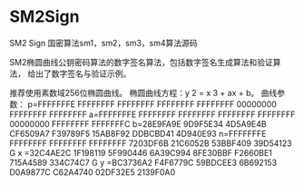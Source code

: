 # SM2Sign
SM2 Sign
国密算法sm1，sm2，sm3，sm4算法源码

SM2椭圆曲线公钥密码算法的数字签名算法，包括数字签名生成算法和验证算法，
给出了数字签名与验证示例。


推荐使用素数域256位椭圆曲线。
椭圆曲线方程：y 2 = x 3 + ax + b。
曲线参数：
p=FFFFFFFE FFFFFFFF FFFFFFFF FFFFFFFF FFFFFFFF 00000000 FFFFFFFF FFFFFFFF
a=FFFFFFFE FFFFFFFF FFFFFFFF FFFFFFFF FFFFFFFF 00000000 FFFFFFFF FFFFFFFC
b=28E9FA9E 9D9F5E34 4D5A9E4B CF6509A7 F39789F5 15AB8F92 DDBCBD41 4D940E93
n=FFFFFFFE FFFFFFFF FFFFFFFF FFFFFFFF 7203DF6B 21C6052B 53BBF409 39D54123
G x =32C4AE2C 1F198119 5F990446 6A39C994 8FE30BBF F2660BE1 715A4589 334C74C7
G y =BC3736A2 F4F6779C 59BDCEE3 6B692153 D0A9877C C62A4740 02DF32E5 2139F0A0
